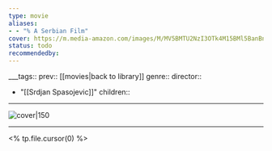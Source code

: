 ```yaml
---
type: movie
aliases:
- - "% A Serbian Film"
cover: https://m.media-amazon.com/images/M/MV5BMTU2NzI3OTk4M15BMl5BanBnXkFtZTcwMTEyNzIxNA@@._V1_SX300.jpg
status: todo
recommendedby:
---
```

___tags:: prev:: [[movies|back to library]]
genre::
director:: 
  - "[[Srdjan Spasojevic]]"
children::
___
![cover|150](https://m.media-amazon.com/images/M/MV5BMTU2NzI3OTk4M15BMl5BanBnXkFtZTcwMTEyNzIxNA@@._V1_SX300.jpg)
___
<% tp.file.cursor(0) %>
